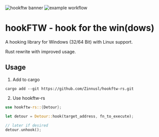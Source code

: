 ![hookftw banner](img/hookftw_banner.png)
![example workflow](https://github.com/fahersto/hookFTW/actions/workflows/cmake.yml/badge.svg)
# hookFTW - hook for the win(dows)
A hooking library for Windows (32/64 Bit) with Linux support.

Rust rewrite with improved usage.

## Usage
1. Add to cargo

```
cargo add --git https://github.com/Zinnusl/hookftw-rs.git
```

2. Use hookftw-rs

```rust
use hookftw-rs::{Detour};

let detour = Detour::hook(target_address, fn_to_execute);

// later if desired
detour.unhook();
```
